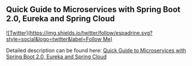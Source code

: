 ## Quick Guide to Microservices with Spring Boot 2.0, Eureka and Spring Cloud
[![Twitter](https://img.shields.io/twitter/follow/espadrine.svg?style=social&logo=twitter&label=Follow Me)](https://twitter.com/piotr_minkowski)

Detailed description can be found here: [Quick Guide to Microservices with Spring Boot 2.0, Eureka and Spring Cloud](https://piotrminkowski.wordpress.com/2018/04/26/quick-guide-to-microservices-with-spring-boot-2-0-eureka-and-spring-cloud/) 

